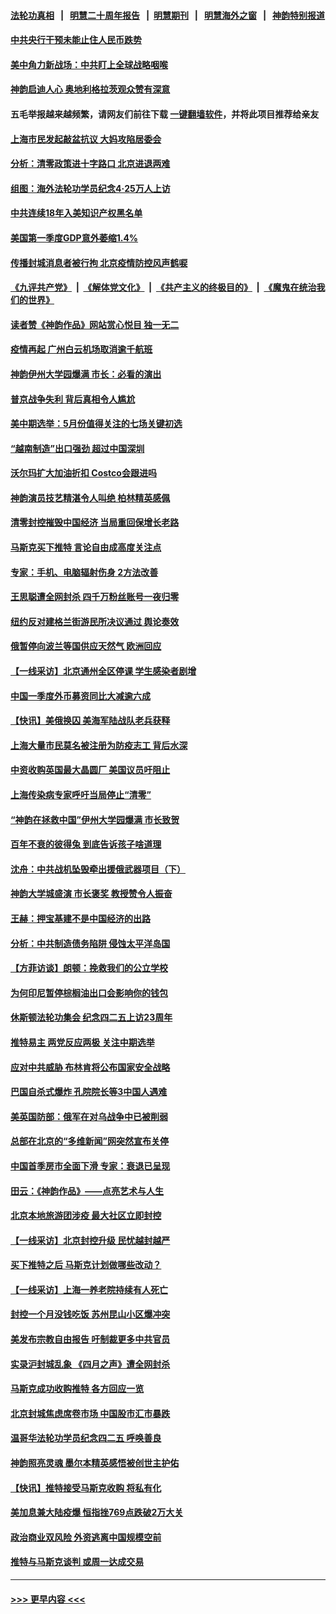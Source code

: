 #### [法轮功真相](https://github.com/gfw-breaker/truth/blob/master/README.md?t=0) &nbsp;&nbsp;|&nbsp;&nbsp; [明慧二十周年报告](https://github.com/gfw-breaker/mh-reports/blob/master/README.md?t=0) &nbsp;&nbsp;|&nbsp;&nbsp;[明慧期刊](https://github.com/gfw-breaker/mh-qikan) &nbsp;&nbsp;|&nbsp;&nbsp; [明慧海外之窗](https://github.com/gfw-breaker/mh-news/blob/master/README.md?t=0) &nbsp;&nbsp;|&nbsp;&nbsp; [神韵特别报道](https://github.com/gfw-breaker/mh-news/blob/master/shenyun.md?t=0)
#### [中共央行干预未能止住人民币跌势](../pages/nf4514/n13723109.md?t=04291501) 
#### [美中角力新战场：中共盯上全球战略咽喉](../pages/nf4514/n13722771.md?t=04291501) 
#### [神韵启迪人心 奥地利格拉茨观众赞有深意](../pages/nf4514/n13722943.md?t=04291501) 
#### 五毛举报越来越频繁，请网友们前往下载 [一键翻墙软件](https://github.com/gfw-breaker/ssr-accounts)，并将此项目推荐给亲友
#### [上海市民发起敲盆抗议 大妈攻陷居委会](../pages/nf4514/n13722764.md?t=04291501) 
#### [分析：清零政策进十字路口 北京进退两难](../pages/nf4514/n13722760.md?t=04291501) 
#### [组图：海外法轮功学员纪念4‧25万人上访](../pages/nf4514/n13721867.md?t=04291501) 
#### [中共连续18年入美知识产权黑名单](../pages/nf4514/n13722610.md?t=04291501) 
#### [美国第一季度GDP意外萎缩1.4%](../pages/nf4514/n13722625.md?t=04291501) 
#### [传播封城消息者被行拘 北京疫情防控风声鹤唳](../pages/nf4514/n13722443.md?t=04291501) 
#### [《九评共产党》](https://github.com/begood0513/9ping.md/blob/master/README.md) &nbsp;|&nbsp; [《解体党文化》](../../../../jtdwh.md/blob/master/README.md)  &nbsp;|&nbsp; [《共产主义的终极目的》](../../../../gczydzjmd.md/blob/master/README.md) &nbsp;|&nbsp; [《魔鬼在统治我们的世界》](../../../../mgztzwmdsj.md/blob/master/README.md) 
#### [读者赞《神韵作品》网站赏心悦目 独一无二](../pages/nf4514/n13720863.md?t=04291501) 
#### [疫情再起 广州白云机场取消逾千航班](../pages/nf4514/n13722358.md?t=04291501) 
#### [神韵伊州大学园爆满 市长：必看的演出](../pages/nf4514/n13722490.md?t=04291501) 
#### [普京战争失利 背后真相令人尴尬](../pages/nf4514/n13721964.md?t=04291501) 
#### [美中期选举：5月份值得关注的七场关键初选](../pages/nf4514/n13721879.md?t=04291501) 
#### [“越南制造”出口强劲 超过中国深圳](../pages/nf4514/n13722236.md?t=04291501) 
#### [沃尔玛扩大加油折扣 Costco会跟进吗](../pages/nf4514/n13722105.md?t=04291501) 
#### [神韵演员技艺精湛令人叫绝 柏林精英感佩](../pages/nf4514/n13722152.md?t=04291501) 
#### [清零封控摧毁中国经济 当局重回保增长老路](../pages/nf4514/n13721951.md?t=04291501) 
#### [马斯克买下推特 言论自由成高度关注点](../pages/nf4514/n13722017.md?t=04291501) 
#### [专家：手机、电脑辐射伤身 2方法改善](../pages/nf4514/n13721029.md?t=04291501) 
#### [王思聪遭全网封杀 四千万粉丝账号一夜归零](../pages/nf4514/n13721941.md?t=04291501) 
#### [纽约反对建格兰街游民所决议通过 舆论奏效](../pages/nf4514/n13721496.md?t=04291501) 
#### [俄暂停向波兰等国供应天然气 欧洲回应](../pages/nf4514/n13721702.md?t=04291501) 
#### [【一线采访】北京通州全区停课 学生感染者剧增](../pages/nf4514/n13721658.md?t=04291501) 
#### [中国一季度外币募资同比大减逾六成](../pages/nf4514/n13721868.md?t=04291501) 
#### [【快讯】美俄换囚 美海军陆战队老兵获释](../pages/nf4514/n13721787.md?t=04291501) 
#### [上海大量市民莫名被注册为防疫志工 背后水深](../pages/nf4514/n13721701.md?t=04291501) 
#### [中资收购英国最大晶圆厂 美国议员吁阻止](../pages/nf4514/n13721835.md?t=04291501) 
#### [上海传染病专家呼吁当局停止“清零”](../pages/nf4514/n13721825.md?t=04291501) 
#### [“神韵在拯救中国”伊州大学园爆满 市长致贺](../pages/nf4514/n13721717.md?t=04291501) 
#### [百年不衰的彼得兔 到底告诉孩子啥道理](../pages/nf4514/n13721269.md?t=04291501) 
#### [沈舟：中共战机坠毁牵出援俄武器项目（下）](../pages/nf4514/n13720613.md?t=04291501) 
#### [神韵大学城盛演 市长褒奖 教授赞令人振奋](../pages/nf4514/n13721687.md?t=04291501) 
#### [王赫：押宝基建不是中国经济的出路](../pages/nf4514/n13721532.md?t=04291501) 
#### [分析：中共制造债务陷阱 侵蚀太平洋岛国](../pages/nf4514/n13718976.md?t=04291501) 
#### [【方菲访谈】朗顿：挽救我们的公立学校](../pages/nf4514/n13721322.md?t=04291501) 
#### [为何印尼暂停棕榈油出口会影响你的钱包](../pages/nf4514/n13721205.md?t=04291501) 
#### [休斯顿法轮功集会 纪念四二五上访23周年](../pages/nf4514/n13721206.md?t=04291501) 
#### [推特易主 两党反应两极 关注中期选举](../pages/nf4514/n13721254.md?t=04291501) 
#### [应对中共威胁 布林肯将公布国家安全战略](../pages/nf4514/n13721192.md?t=04291501) 
#### [巴国自杀式爆炸 孔院院长等3中国人遇难](../pages/nf4514/n13721035.md?t=04291501) 
#### [美英国防部：俄军在对乌战争中已被削弱](../pages/nf4514/n13720944.md?t=04291501) 
#### [总部在北京的“多维新闻”网突然宣布关停](../pages/nf4514/n13720996.md?t=04291501) 
#### [中国首季房市全面下滑 专家：衰退已呈现](../pages/nf4514/n13720590.md?t=04291501) 
#### [田云：《神韵作品》——点亮艺术与人生](../pages/nf4514/n13721003.md?t=04291501) 
#### [北京本地旅游团涉疫 最大社区立即封控](../pages/nf4514/n13720803.md?t=04291501) 
#### [【一线采访】北京封控升级 民忧越封越严](../pages/nf4514/n13720886.md?t=04291501) 
#### [买下推特之后 马斯克计划做哪些改动？](../pages/nf4514/n13720685.md?t=04291501) 
#### [【一线采访】上海一养老院持续有人死亡](../pages/nf4514/n13720350.md?t=04291501) 
#### [封控一个月没钱吃饭 苏州昆山小区爆冲突](../pages/nf4514/n13720716.md?t=04291501) 
#### [美发布宗教自由报告 吁制裁更多中共官员](../pages/nf4514/n13720670.md?t=04291501) 
#### [实录沪封城乱象 《四月之声》遭全网封杀](../pages/nf4514/n13720629.md?t=04291501) 
#### [马斯克成功收购推特 各方回应一览](../pages/nf4514/n13720592.md?t=04291501) 
#### [北京封城焦虑席卷市场 中国股市汇市暴跌](../pages/nf4514/n13720464.md?t=04291501) 
#### [温哥华法轮功学员纪念四二五 呼唤善良](../pages/nf4514/n13720411.md?t=04291501) 
#### [神韵照亮灵魂 墨尔本精英感悟被创世主护佑](../pages/nf4514/n13720520.md?t=04291501) 
#### [【快讯】推特接受马斯克收购 将私有化](../pages/nf4514/n13720476.md?t=04291501) 
#### [美加息兼大陆疫爆 恒指挫769点跌破2万大关](../pages/nf4514/n13720493.md?t=04291501) 
#### [政治商业双风险 外资逃离中国规模空前](../pages/nf4514/n13720271.md?t=04291501) 
#### [推特与马斯克谈判 或周一达成交易](../pages/nf4514/n13719695.md?t=04291501) 

----
#### [ >>> 更早内容 <<< ](../indexes/nf4514-earlier.md)
